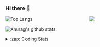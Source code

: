 ### Hi there 👋

<!--
**tao8687/tao8687** is a ✨ _special_ ✨ repository because its `README.md` (this file) appears on your GitHub profile.

Here are some ideas to get you started:

- 🔭 I’m currently working on ...
- 🌱 I’m currently learning ...
- 👯 I’m looking to collaborate on ...
- 🤔 I’m looking for help with ...
- 💬 Ask me about ...
- 📫 How to reach me: ...
- 😄 Pronouns: ...
- ⚡ Fun fact: ...
-->

<img align='right' src="https://media.giphy.com/media/M9gbBd9nbDrOTu1Mqx/giphy.gif" width="240">

  
![Top Langs](https://github-readme-stats.vercel.app/api/top-langs/?username=tao8687&layout=compact&title_color=23238E&text_color=A67D3D)

![Anurag's github stats](https://github-readme-stats.vercel.app/api?username=tao8687&show_icons=true&&text_color=A67D3D&title_color=23238E&show_icons=false&count_private=true&hide=stars)

<details>
  <summary>:zap: Coding Stats</summary>
  <br>
    
<!--START_SECTION:waka-->
![Code Time](http://img.shields.io/badge/Code%20Time-1%2C686%20hrs%2012%20mins-blue)

![Profile Views](http://img.shields.io/badge/Profile%20Views-9-blue)

**🐱 My GitHub Data** 

> 📦 1.5 MB Used in GitHub's Storage 
 > 
> 🏆 245 Contributions in the Year 2024
 > 
> 🚫 Not Opted to Hire
 > 
> 📜 58 Public Repositories 
 > 
> 🔑 26 Private Repositories 
 > 
**I'm an Early 🐤** 

```text
🌞 Morning                1469 commits        ██████████████████████░░░   87.44 % 
🌆 Daytime                88 commits          █░░░░░░░░░░░░░░░░░░░░░░░░   05.24 % 
🌃 Evening                119 commits         ██░░░░░░░░░░░░░░░░░░░░░░░   07.08 % 
🌙 Night                  4 commits           ░░░░░░░░░░░░░░░░░░░░░░░░░   00.24 % 
```
📅 **I'm Most Productive on Wednesday** 

```text
Monday                   241 commits         ████░░░░░░░░░░░░░░░░░░░░░   14.35 % 
Tuesday                  228 commits         ███░░░░░░░░░░░░░░░░░░░░░░   13.57 % 
Wednesday                296 commits         ████░░░░░░░░░░░░░░░░░░░░░   17.62 % 
Thursday                 222 commits         ███░░░░░░░░░░░░░░░░░░░░░░   13.21 % 
Friday                   238 commits         ████░░░░░░░░░░░░░░░░░░░░░   14.17 % 
Saturday                 232 commits         ███░░░░░░░░░░░░░░░░░░░░░░   13.81 % 
Sunday                   223 commits         ███░░░░░░░░░░░░░░░░░░░░░░   13.27 % 
```


📊 **This Week I Spent My Time On** 

```text
🕑︎ Time Zone: Asia/Shanghai

💬 Programming Languages: 
C++                      7 hrs 18 mins       ███████████░░░░░░░░░░░░░░   43.75 % 
Python                   3 hrs 30 mins       █████░░░░░░░░░░░░░░░░░░░░   21.00 % 
Markdown                 1 hr 59 mins        ███░░░░░░░░░░░░░░░░░░░░░░   11.97 % 
Other                    1 hr 55 mins        ███░░░░░░░░░░░░░░░░░░░░░░   11.50 % 
CMake                    1 hr 11 mins        ██░░░░░░░░░░░░░░░░░░░░░░░   07.11 % 

🔥 Editors: 
VS Code                  16 hrs 42 mins      █████████████████████████   100.00 % 

🐱‍💻 Projects: 
tracking_pid             5 hrs 49 mins       █████████░░░░░░░░░░░░░░░░   34.91 % 
autoware_ai_planning     4 hrs 53 mins       ███████░░░░░░░░░░░░░░░░░░   29.27 % 
autox                    3 hrs 58 mins       ██████░░░░░░░░░░░░░░░░░░░   23.77 % 
AutowareAuto             33 mins             █░░░░░░░░░░░░░░░░░░░░░░░░   03.35 % 
path_tracking_pid        30 mins             █░░░░░░░░░░░░░░░░░░░░░░░░   03.03 % 

💻 Operating System: 
Linux                    16 hrs 42 mins      █████████████████████████   100.00 % 
```

**I Mostly Code in C++** 

```text
C++                      11 repos            ████████░░░░░░░░░░░░░░░░░   31.43 % 
Python                   10 repos            ███████░░░░░░░░░░░░░░░░░░   28.57 % 
JavaScript               2 repos             █░░░░░░░░░░░░░░░░░░░░░░░░   05.71 % 
Batchfile                1 repo              █░░░░░░░░░░░░░░░░░░░░░░░░   02.86 % 
HTML                     1 repo              █░░░░░░░░░░░░░░░░░░░░░░░░   02.86 % 
```



**Timeline**

![Lines of Code chart](https://raw.githubusercontent.com/tao8687/tao8687/master/assets/bar_graph.png)


 Last Updated on 18/08/2024 01:27:55 UTC
<!--END_SECTION:waka-->
</details>
